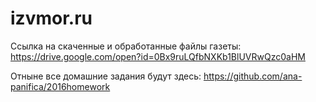 # izvmor.ru

Ссылка на скаченные и обработанные файлы газеты: https://drive.google.com/open?id=0Bx9ruLQfbNXKb1BlUVRwQzc0aHM

Отныне все домашние задания будут здесь: https://github.com/ana-panifica/2016homework
